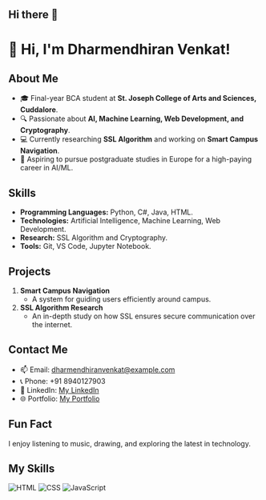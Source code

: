 ## Hi there 👋
# 👋 Hi, I'm Dharmendhiran Venkat!  

## About Me  
- 🎓 Final-year BCA student at **St. Joseph College of Arts and Sciences, Cuddalore**.  
- 🔍 Passionate about **AI, Machine Learning, Web Development, and Cryptography**.  
- 💻 Currently researching **SSL Algorithm** and working on **Smart Campus Navigation**.  
- 🌟 Aspiring to pursue postgraduate studies in Europe for a high-paying career in AI/ML.  

## Skills  
- **Programming Languages:** Python, C#, Java, HTML.  
- **Technologies:** Artificial Intelligence, Machine Learning, Web Development.  
- **Research:** SSL Algorithm and Cryptography.  
- **Tools:** Git, VS Code, Jupyter Notebook.  

## Projects  
1. **Smart Campus Navigation**  
   - A system for guiding users efficiently around campus.  
2. **SSL Algorithm Research**  
   - An in-depth study on how SSL ensures secure communication over the internet.  

## Contact Me  
- 📫 Email: dharmendhiranvenkat@example.com  
- 📞 Phone: +91 8940127903  
- 💼 LinkedIn: [My LinkedIn](https://www.linkedin.com/in/dharmendhiran-v-298015270?utm_source=share&utm_campaign=share_via&utm_content=profile&utm_medium=android_app)  
- 🌐 Portfolio: [My Portfolio](https://your-portfolio.com/)  

## Fun Fact  
I enjoy listening to music, drawing, and exploring the latest in technology.

<!--
**dharmendhiranvenkat/dharmendhiranvenkat** is a ✨ _special_ ✨ repository because its `README.md` (this file) appears on your GitHub profile.

Here are some ideas to get you started:

- 🔭 I’m currently working on ...
- 🌱 I’m currently learning ...
- 👯 I’m looking to collaborate on ...
- 🤔 I’m looking for help with ...
- 💬 Ask me about ...
- 📫 How to reach me: ...
- 😄 Pronouns: ...
- ⚡ Fun fact: ...
-->
## My Skills

![HTML](https://img.shields.io/badge/HTML-E34F26?style=flat&logo=html5&logoColor=white)
![CSS](https://img.shields.io/badge/CSS-1572B6?style=flat&logo=css3&logoColor=white)
![JavaScript](https://img.shields.io/badge/JavaScript-F7DF1E?style=flat&logo=javascript&logoColor=black)
